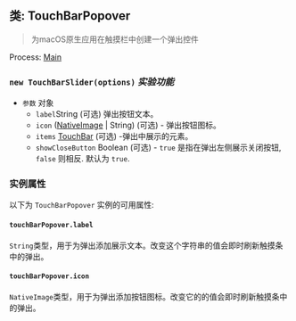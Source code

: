 ## 类: TouchBarPopover

> 为macOS原生应用在触摸栏中创建一个弹出控件

Process: [Main](../tutorial/application-architecture.md#main-and-renderer-processes)

### `new TouchBarSlider(options)` *实验功能*

* `参数` 对象 
  * ` label `String (可选) 弹出按钮文本。
  * `icon` ([NativeImage](native-image.md) | String) (可选) - 弹出按钮图标。
  * `items` [TouchBar](touch-bar.md) (可选) -弹出中展示的元素。
  * `showCloseButton` Boolean (可选) - `true` 是指在弹出左侧展示关闭按钮, `false` 则相反. 默认为 `true`.

### 实例属性

以下为 ` TouchBarPopover ` 实例的可用属性:

#### `touchBarPopover.label`

`String`类型，用于为弹出添加展示文本。改变这个字符串的值会即时刷新触摸条中的弹出。

#### `touchBarPopover.icon`

`NativeImage`类型，用于为弹出添加按钮图标。改变它的的值会即时刷新触摸条中的弹出。